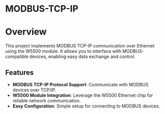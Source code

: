 # MODBUS-TCP-IP

# Overview

This project implements MODBUS TCP-IP communication over Ethernet using the W5500 module. It allows you to interface with MODBUS-compatible devices, enabling easy data exchange and control.

## Features

- **MODBUS TCP-IP Protocol Support**: Communicate with MODBUS devices over TCP/IP.
- **W5500 Module Integration**: Leverage the W5500 Ethernet chip for reliable network communication.
- **Easy Configuration**: Simple setup for connecting to MODBUS devices.
